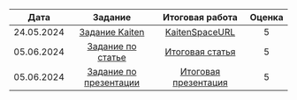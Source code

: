| Дата | Задание | Итоговая работа | Оценка |
| :---: | :---: | :---: | :---: |
| 24.05.2024 | [Задание Kaiten](./Задания/Задание_Kaiten) | [KaitenSpaceURL](./Хранилище/KaitenSpaceURL) | 5 |
| 05.06.2024 | [Задание по статье](./Задания/Задание_по_статье) | [Итоговая статья](./Работы_Overleaf/Статья) | 5 |
| 05.06.2024 | [Задание по презентации](./Задания/Задание_по_презентации) | [Итоговая презентация](./Работы_Overleaf/Презентация) | 5 |
